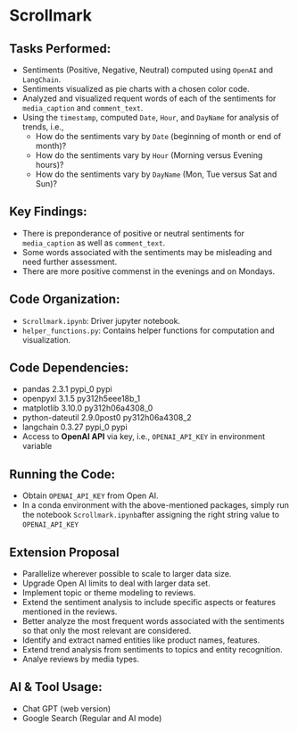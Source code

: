 # Scrollmark

## Tasks Performed:
- Sentiments (Positive, Negative, Neutral) computed using `OpenAI` and `LangChain`.
- Sentiments visualized as pie charts with a chosen color code.
- Analyzed and visualized requent words of each of the sentiments for `media_caption` and `comment_text`.
- Using the `timestamp`, computed `Date`, `Hour`, and `DayName` for analysis of trends, i.e.,
  - How do the sentiments vary by `Date` (beginning of month or end of month)?
  - How do the sentiments vary by `Hour` (Morning versus Evening hours)?
  - How do the sentiments vary by `DayName` (Mon, Tue versus Sat and Sun)?

## Key Findings:
- There is preponderance of positive or neutral sentiments for `media_caption` as well as `comment_text`.
- Some words associated with the sentiments may be misleading and need further assessment.
- There are more positive commenst in the evenings and on Mondays.
 
## Code Organization:
- `Scrollmark.ipynb`: Driver jupyter notebook.
- `helper_functions.py`: Contains helper functions for computation and visualization.

## Code Dependencies:
- pandas                    2.3.1                    pypi_0    pypi
- openpyxl                  3.1.5           py312h5eee18b_1  
- matplotlib                3.10.0          py312h06a4308_0   
- python-dateutil           2.9.0post0      py312h06a4308_2  
- langchain                 0.3.27                   pypi_0    pypi
- Access to **OpenAI API** via key, i.e., `OPENAI_API_KEY` in environment variable

## Running the Code:
- Obtain `OPENAI_API_KEY` from Open AI.
- In a conda environment with the above-mentioned packages, simply run the notebook `Scrollmark.ipynb`after assigning the right string value to `OPENAI_API_KEY`

## Extension Proposal
- Parallelize wherever possible to scale to larger data size.
- Upgrade Open AI limits to deal with larger data set.
- Implement topic or theme modeling to reviews.
- Extend the sentiment analysis to include specific aspects or features mentioned in the reviews.
- Better analyze the most frequent words associated with the sentiments so that only the most relevant are considered.
- Identify and extract named entities like product names, features.
- Extend trend analysis from sentiments to topics and entity recognition.
- Analye reviews by media types.

## AI & Tool Usage:
- Chat GPT (web version)
- Google Search (Regular and AI mode)
